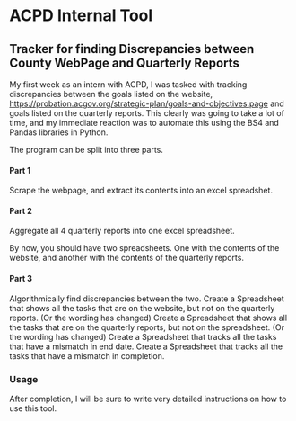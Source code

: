 # ACPD Internal Tool 
## Tracker for finding Discrepancies between County WebPage and Quarterly Reports

My first week as an intern with ACPD, I was tasked with tracking discrepancies between the goals listed on the website, 
https://probation.acgov.org/strategic-plan/goals-and-objectives.page
and goals listed on the quarterly reports. This clearly was going to take a lot of time, and my immediate reaction was to automate this using the BS4 and Pandas libraries in Python. 

The program can be split into three parts. 

#### Part 1 
Scrape the webpage, and extract its contents into an excel spreadshet. 

#### Part 2 
Aggregate all 4 quarterly reports into one excel spreadsheet. 

By now, you should have two spreadsheets. One with the contents of the website, and another with the contents of the quarterly reports. 

#### Part 3 
Algorithmically find discrepancies between the two. 
Create a Spreadsheet that shows all the tasks that are on the website, but not on the quarterly reports. (Or the wording has changed)
Create a Spreadsheet that shows all the tasks that are on the quarterly reports, but not on the spreadsheet. (Or the wording has changed)
Create a Spreadsheet that tracks all the tasks that have a mismatch in end date.
Create a Spreadsheet that tracks all the tasks that have a mismatch in completion.

### Usage
After completion, I will be sure to write very detailed instructions on how to use this tool. 
